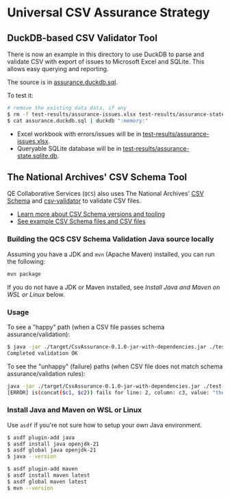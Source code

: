# Universal CSV Assurance Strategy

## DuckDB-based CSV Validator Tool

There is now an example in this directory to use DuckDB to parse and validate
CSV with export of issues to Microsoft Excel and SQLite. This allows easy
querying and reporting.

The source is in [assurance.duckdb.sql](./assurance.duckdb.sql).

To test it:

```bash
# remove the existing data data, if any
$ rm -f test-results/assurance-issues.xlsx test-results/assurance-state.sqlite.db
$ cat assurance.duckdb.sql | duckdb ":memory:"
```

- Excel workbook with errors/issues will be in [test-results/assurance-issues.xlsx](./test-results/assurance-issues.xlsx).
- Queryable SQLite database will be in [test-results/assurance-state.sqlite.db](./test-results/assurance-state.sqlite.db).

## The National Archives' CSV Schema Tool

QE Collaborative Services (`QCS`) also uses The National Archives'
[CSV Schema](https://github.com/digital-preservation/csv-schema) and
[csv-validator](https://github.com/digital-preservation/csv-validator) to
validate CSV files.

- [Learn more about CSV Schema versions and tooling](https://digital-preservation.github.io/csv-schema/)
- [See example CSV Schema files and CSV files](https://github.com/digital-preservation/csv-schema/tree/master/example-schemas)

### Building the QCS CSV Schema Validation Java source locally

Assuming you have a JDK and `mvn` (Apache Maven) installed, you can run the
following:

```bash
mvn package
```

If you do not have a JDK or Maven installed, see _Install Java and Maven on WSL
or Linux_ below.

### Usage

To see a "happy" path (when a CSV file passes schema assurance/validation):

```bash
$ java -jar ./target/CsvAssurance-0.1.0-jar-with-dependencies.jar ./test-fixture/example-concat-pass1.csv ./csv-schema/example-concat.csvs
Completed validation OK
```

To see the "unhappy" (failure) paths (when CSV file does not match schema
assurance/validation rules):

```bash
java -jar ./target/CsvAssurance-0.1.0-jar-with-dependencies.jar ./test-fixture/example-concat-fail1.csv ./csv-schema/example-concat.csvs
[ERROR] is(concat($c1, $c2)) fails for line: 2, column: c3, value: "the tree is"
```

### Install Java and Maven on WSL or Linux

Use `asdf` if you're not sure how to setup your own Java environment.

```bash
$ asdf plugin-add java
$ asdf install java openjdk-21
$ asdf global java openjdk-21
$ java --version

$ asdf plugin-add maven
$ asdf install maven latest
$ asdf global maven latest
$ mvn --version
```
